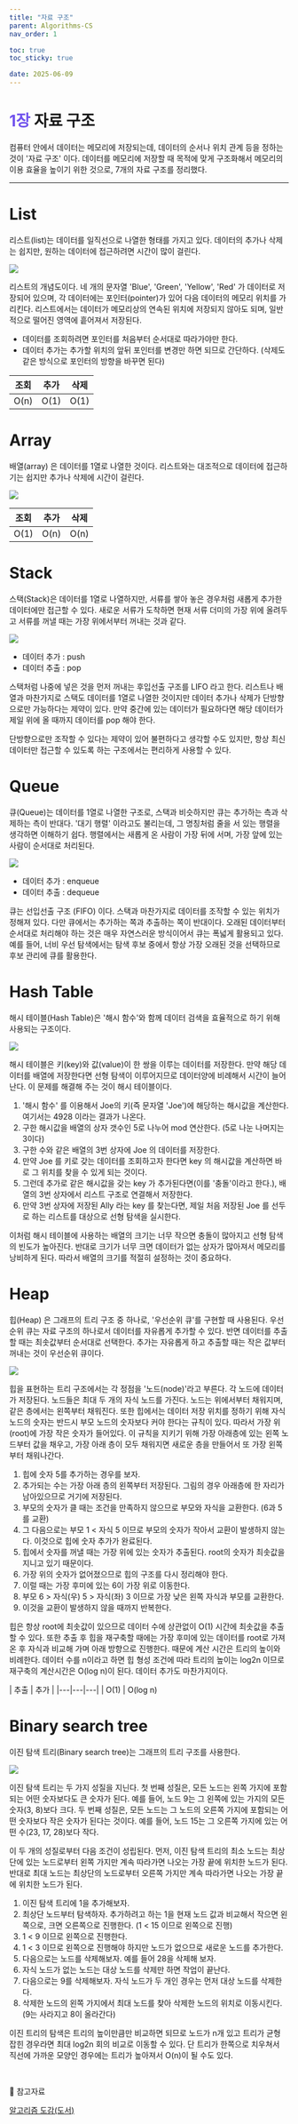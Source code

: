 ```yaml
---
title: "자료 구조"
parent: Algorithms-CS
nav_order: 1

toc: true
toc_sticky: true

date: 2025-06-09
---
```


# <span style="color: #7153ED; font-weight: bold;">1장 </span> 자료 구조

컴퓨터 안에서 데이터는 메모리에 저장되는데, 데이터의 순서나 위치 관계 등을 정하는 것이 '자료 구조' 이다. 데이터를 메모리에 저장할 때 목적에 맞게 구조화해서 메모리의 이용 효율을 높이기 위한 것으로, 7개의 자료 구조를 정리했다.

---

# List

리스트(list)는 데이터를 일직선으로 나열한 형태를 가지고 있다. 데이터의 추가나 삭제는 쉽지만, 원하는 데이터에 접근하려면 시간이 많이 걸린다.

<img src="/assets/images/pages/cs/algorithms-cs/스크린샷 2025-06-09 오후 3.22.45.png">

리스트의 개념도이다. 네 개의 문자열 'Blue', 'Green', 'Yellow', 'Red' 가 데이터로 저장되어 있으며, 각 데이터에는 포인터(pointer)가 있어 다음 데이터의 메모리 위치를 가리킨다. 리스트에서는 데이터가 메모리상의 연속된 위치에 저장되지 않아도 되며, 일반적으로 떨어진 영역에 흩어져서 저장된다. 

- 데이터를 조회하려면 포인터를 처음부터 순서대로 따라가야만 한다. 
- 데이터 추가는 추가할 위치의 앞뒤 포인터를 변경만 하면 되므로 간단하다. (삭제도 같은 방식으로 포인터의 방향을 바꾸면 된다)

| 조회 | 추가 | 삭제 |
|---|---|---|
| O(n) | O(1) | O(1) |


# Array

배열(array) 은 데이터를 1열로 나열한 것이다. 리스트와는 대조적으로 데이터에 접근하기는 쉽지만 추가나 삭제에 시간이 걸린다.

<img src="/assets/images/pages/cs/algorithms-cs/스크린샷 2025-06-09 오후 3.25.51.png">

| 조회 | 추가 | 삭제 |
|---|---|---|
| O(1) | O(n) | O(n) |


# Stack

스택(Stack)은 데이터를 1열로 나열하지만, 서류를 쌓아 놓은 경우처럼 새롭게 추가한 데이터에만 접근할 수 있다. 새로운 서류가 도착하면 현재 서류 더미의 가장 위에 올려두고 서류를 꺼낼 때는 가장 위에서부터 꺼내는 것과 같다.

<img src="/assets/images/pages/cs/algorithms-cs/스크린샷 2025-06-09 오후 3.28.04.png">

- 데이터 추가 : push
- 데이터 추출 : pop

스택처럼 나중에 넣은 것을 먼저 꺼내는 후입선출 구조를 LIFO 라고 한다. 리스트나 배열과 마찬가지로 스택도 데이터를 1열로 나열한 것이지만 데이터 추가나 삭제가 단방향으로만 가능하다는 제약이 있다. 만약 중간에 있는 데이터가 필요하다면 해당 데이터가 제일 위에 올 때까지 데이터를 pop 해야 한다.

단방향으로만 조작할 수 있다는 제약이 있어 불편하다고 생각할 수도 있지만, 항상 최신 데이터만 접근할 수 있도록 하는 구조에서는 편리하게 사용할 수 있다.


# Queue

큐(Queue)는 데이터를 1열로 나열한 구조로, 스택과 비슷하지만 큐는 추가하는 측과 삭제하는 측이 반대다. '대기 행렬' 이라고도 불리는데, 그 명칭처럼 줄을 서 있는 행렬을 생각하면 이해하기 쉽다. 행렬에서는 새롭게 온 사람이 가장 뒤에 서며, 가장 앞에 있는 사람이 순서대로 처리된다.

<img src="/assets/images/pages/cs/algorithms-cs/스크린샷 2025-06-09 오후 3.33.32.png">

- 데이터 추가 : enqueue
- 데이터 추출 : dequeue

큐는 선입선출 구조 (FIFO) 이다. 스택과 마찬가지로 데이터를 조작할 수 있는 위치가 정해져 있다. 다만 큐에서는 추가하는 쪽과 추출하는 쪽이 반대이다. 오래된 데이터부터 순서대로 처리해야 하는 것은 매우 자연스러운 방식이어서 큐는 폭넓게 활용되고 있다. 예를 들어, 너비 우선 탐색에서는 탐색 후보 중에서 항상 가장 오래된 것을 선택하므로 후보 관리에 큐를 활용한다.


# Hash Table

해시 테이블(Hash Table)은 '해시 함수'와 함께 데이터 검색을 효율적으로 하기 위해 사용되는 구조이다.

<img src="/assets/images/pages/cs/algorithms-cs/스크린샷 2025-06-09 오후 3.38.02.png">

해시 테이블은 키(key)와 값(value)이 한 쌍을 이루는 데이터를 저장한다. 만약 해당 데이터를 배열에 저장한다면 선형 탐색이 이루어지므로 데이터양에 비례해서 시간이 늘어난다. 이 문제를 해결해 주는 것이 해시 테이블이다.

1. '해시 함수' 를 이용해서 Joe의 키(즉 문자열 'Joe')에 해당하는 해시값을 계산한다. 여기서는 4928 이라는 결과가 나온다.
2. 구한 해시값을 배열의 상자 갯수인 5로 나누어 mod 연산한다. (5로 나눈 나머지는 3이다)
3. 구한 수와 같은 배열의 3번 상자에 Joe 의 데이터를 저장한다.
4. 만약 Joe 를 키로 갖는 데이터를 조회하고자 한다면 key 의 해시값을 계산하면 바로 그 위치를 찾을 수 있게 되는 것이다.
5. 그런데 추가로 같은 해시값을 갖는 key 가 추가된다면(이를 '충돌'이라고 한다.), 배열의 3번 상자에서 리스트 구조로 연결해서 저장한다.
6. 만약 3번 상자에 저장된 Ally 라는 key 를 찾는다면, 제일 처음 저장된 Joe 를 선두로 하는 리스트를 대상으로 선형 탐색을 실시한다.

이처럼 해시 테이블에 사용하는 배열의 크기는 너무 작으면 충돌이 많아지고 선형 탐색의 빈도가 높아진다. 반대로 크기가 너무 크면 데이터가 없는 상자가 많아져서 메모리를 낭비하게 된다. 따라서 배열의 크기를 적절히 설정하는 것이 중요하다.


# Heap

힙(Heap) 은 그래프의 트리 구조 중 하나로, '우선순위 큐'를 구현할 때 사용된다. 우선순위 큐는 자료 구조의 하나로서 데이터를 자유롭게 추가할 수 있다. 반면 데이터를 추출할 때는 최솟값부터 순서대로 선택한다. 추가는 자유롭게 하고 추출할 때는 작은 값부터 꺼내는 것이 우선순위 큐이다.

<img src="/assets/images/pages/cs/algorithms-cs/스크린샷 2025-06-09 오후 3.47.42.png">

힙을 표현하는 트리 구조에서는 각 정점을 '노드(node)'라고 부른다. 각 노드에 데이터가 저장된다. 노드들은 최대 두 개의 자식 노드를 가진다. 노드는 위에서부터 채워지며, 같은 층에서는 왼쪽부터 채워진다. 또한 힙에서는 데이터 저장 위치를 정하기 위해 자식 노드의 숫자는 반드시 부모 노드의 숫자보다 커야 한다는 규칙이 있다. 따라서 가장 위(root)에 가장 작은 숫자가 들어있다. 이 규칙을 지키기 위해 가장 아래층에 있는 왼쪽 노드부터 값을 채우고, 가장 아래 층이 모두 채워지면 새로운 층을 만들어서 또 가장 왼쪽부터 채워나간다.

1. 힙에 숫자 5를 추가하는 경우를 보자.
2. 추가되는 수는 가장 아래 층의 왼쪽부터 저장된다. 그림의 경우 아래층에 한 자리가 남아있으므로 거기에 저장된다.
3. 부모의 숫자가 클 때는 조건을 만족하지 않으므로 부모와 자식을 교환한다. (6과 5를 교환)
4. 그 다음으로는 부모 1 < 자식 5 이므로 부모의 숫자가 작아서 교환이 발생하지 않는다. 이것으로 힙에 숫자 추가가 완료된다.
5. 힙에서 숫자를 꺼낼 때는 가장 위에 있는 숫자가 추출된다. root의 숫자가 최솟값을 지니고 있기 때문이다.
6. 가장 위의 숫자가 없어졌으므로 힙의 구조를 다시 정리해야 한다.
7. 이럴 때는 가장 후미에 있는 6이 가장 위로 이동한다.
8. 부모 6 > 자식(우) 5 > 자식(좌) 3 이므로 가장 낮은 왼쪽 자식과 부모를 교환한다.
9. 이것을 교환이 발생하지 않을 때까지 반복한다.

힙은 항상 root에 최솟값이 있으므로 데이터 수에 상관없이 O(1) 시간에 최솟값을 추출할 수 있다. 또한 추출 후 힙을 재구축할 때에는 가장 후미에 있는 데이터를 root로 가져온 후 자식과 비교해 가며 아래 방향으로 진행한다. 때문에 계산 시간은 트리의 높이와 비례한다. 데이터 수를 n이라고 하면 힙 형성 조건에 따라 트리의 높이는 log2n 이므로 재구축의 계산시간은 O(log n)이 된다. 데이터 추가도 마찬가지이다.

| 추출 | 추가 | 
|---|---|---|
| O(1) | O(log n)


# Binary search tree

이진 탐색 트리(Binary search tree)는 그래프의 트리 구조를 사용한다.

<img src="/assets/images/pages/cs/algorithms-cs/스크린샷 2025-06-09 오후 3.56.28.png">

이진 탐색 트리는 두 가지 성질을 지닌다. 첫 번째 성질은, 모든 노드는 왼쪽 가지에 포함되는 어떤 숫자보다도 큰 숫자가 된다. 예를 들어, 노드 9는 그 왼쪽에 있는 가지의 모든 숫자(3, 8)보다 크다. 두 번째 성질은, 모든 노드는 그 노드의 오른쪽 가지에 포함되는 어떤 숫자보다 작은 숫자가 된다는 것이다. 예를 들어, 노드 15는 그 오른쪽 가지에 있는 어떤 수(23, 17, 28)보다 작다.

이 두 개의 성질로부터 다음 조건이 성립된다. 먼저, 이진 탐색 트리의 최소 노드는 최상단에 있는 노드로부터 왼쪽 가지만 계속 따라가면 나오는 가장 끝에 위치한 노드가 된다. 반대로 최대 노드는 최상단의 노드로부터 오른쪽 가지만 계속 따라가면 나오는 가장 끝에 위치한 노드가 된다.

1. 이진 탐색 트리에 1을 추가해보자.
2. 최상단 노드부터 탐색하자. 추가하려고 하는 1을 현재 노드 값과 비교해서 작으면 왼쪽으로, 크면 오른쪽으로 진행한다. (1 < 15 이므로 왼쪽으로 진행)
3. 1 < 9 이므로 왼쪽으로 진행한다.
4. 1 < 3 이므로 왼쪽으로 진행해야 하지만 노드가 없으므로 새로운 노드를 추가한다.
5. 다음으로는 노드를 삭제해보자. 예를 들어 28을 삭제해 보자.
6. 자식 노드가 없는 노드는 대상 노드를 삭제만 하면 작업이 끝난다.
7. 다음으로는 9를 삭제해보자. 자식 노드가 두 개인 경우는 먼저 대상 노드를 삭제한다.
8. 삭제한 노드의 왼쪽 가지에서 최대 노드를 찾아 삭제한 노드의 위치로 이동시킨다. (9는 사라지고 8이 올라간다)

이진 트리의 탐색은 트리의 높이만큼만 비교하면 되므로 노드가 n개 있고 트리가 균형 잡힌 경우라면 최대 log2n 회의 비교로 이동할 수 있다. 단 트리가 한쪽으로 치우쳐서 직선에 가까운 모양인 경우에는 트리가 높아져서 O(n)이 될 수도 있다.

<br>

📎 참고자료

[알고리즘 도감(도서)](https://product.kyobobook.co.kr/detail/S000001916885)